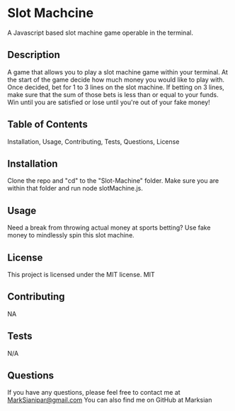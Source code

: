 # Slot Machcine
 A Javascript based slot machine game operable in the terminal. 

  ## Description
  A game that allows you to play a slot machine game within your terminal. At the start of the game decide how much money you would like to play with. Once decided, bet for 1 to 3 lines on the slot machine. If betting on 3 lines, make sure that the sum of those bets is less than or equal to your funds. Win until you are satisfied or lose until you're out of your fake money!

  ## Table of Contents
Installation, Usage, Contributing, Tests, Questions, License

  ## Installation
  Clone the repo and "cd" to the "Slot-Machine" folder. Make sure you are within that folder and run node slotMachine.js.

  ## Usage
  Need a break from throwing actual money at sports betting? Use fake money to mindlessly spin this slot machine.

  ## License
  This project is licensed under the MIT license.
  MIT

  ## Contributing
  NA

  ## Tests
  N/A

  ## Questions
  If you have any questions, please feel free to contact me at MarkSianipar@gmail.com You can also find me on GitHub at Marksian